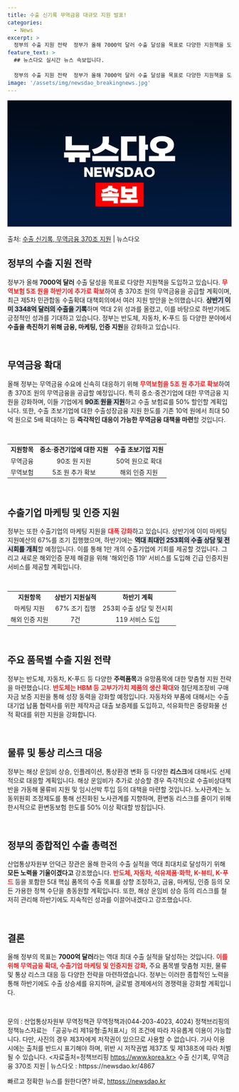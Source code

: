 ```yaml
---
title: 수출 신기록 무역금융 대규모 지원 발표!
categories:
  - News
excerpt: >
  정부의 수출 지원 전략  정부가 올해 7000억 달러 수출 달성을 목표로 다양한 지원책을 도입하고 있다. 무…
feature_text: >
  ## 뉴스다오 실시간 뉴스 속보입니다.

  정부의 수출 지원 전략  정부가 올해 7000억 달러 수출 달성을 목표로 다양한 지원책을 도입하고 있다. 무…
image: '/assets/img/newsdao_breakingnews.jpg'
---
```


![뉴스다오 속보](/assets/img/newsdao_breakingnews.jpg)

<p>출처: <a href="httpss://newsdao.kr/4867" rel="dofollow">수출 신기록, 무역금융 370조 지원</a> | 뉴스다오</p>

<h2 data-ke-size="size26">정부의 수출 지원 전략</h2>

정부가 올해 **7000억 달러** 수출 달성을 목표로 다양한 지원책을 도입하고 있습니다. <b><span style="color: #ee2323;">무역보험 5조 원을 하반기에 추가로 확보</span></b>하여 총 370조 원의 무역금융을 공급할 계획이며, 최근 제5차 민관합동 수출확대 대책회의에서 여러 지원 방안을 논의했습니다. <b><span style="background-color: #21538527;">상반기 이미 3348억 달러의 수출을 기록</span></b>하며 역대 2위 성과를 올렸고, 이를 바탕으로 하반기에도 긍정적인 성과를 기대하고 있습니다. 정부는 반도체, 자동차, K-푸드 등 다양한 분야에서 <b>수출을 촉진하기 위해 금융, 마케팅, 인증 지원</b>을 강화하고 있습니다.

<p data-ke-size="size16">&nbsp;</p>

<h2 data-ke-size="size26">무역금융 확대</h2>

올해 정부는 무역금융 수요에 신속히 대응하기 위해 <b><span style="color: #ee2323;">무역보험을 5조 원 추가로 확보</span></b>하여 총 370조 원의 무역금융을 공급할 예정입니다. 특히 중소·중견기업에 대한 무역금융 지원을 강화하며, 이들 기업에게 <b><span style="background-color: #21538527;">90조 원을 지원</span></b>하고 수출 보험료를 50% 할인할 계획입니다. 또한, 수출 초보기업에 대한 수출성장금융 지원 한도를 기존 10억 원에서 최대 50억 원으로 5배 확대하는 등 <b>즉각적인 대응이 가능한 무역금융 대책을 마련</b>할 것입니다.

<p data-ke-size="size16">&nbsp;</p>

<table style="width: 100%; border-collapse: collapse;">
<tr>
<td style="text-align: center; height: 17px;"><b>지원항목</b></td>
<td style="text-align: center; height: 17px;"><b>중소·중견기업에 대한 지원</b></td>
<td style="text-align: center; height: 17px;"><b>수출 초보기업 지원</b></td>
</tr>
<tr>
<td style="text-align: center; height: 17px;">무역금융</td>
<td style="text-align: center; height: 17px;">90조 원 지원</td>
<td style="text-align: center; height: 17px;">50억 원으로 확대</td>
</tr>
<tr>
<td style="text-align: center; height: 17px;">무역보험</td>
<td style="text-align: center; height: 17px;">5조 원 추가 확보</td>
<td style="text-align: center; height: 17px;">해외 인증 지원</td>
</tr>
</table>

<p data-ke-size="size16">&nbsp;</p>

<h2 data-ke-size="size26">수출기업 마케팅 및 인증 지원</h2>

정부는 또한 수출기업의 마케팅 지원을 <b><span style="color: #ee2323;">대폭 강화</span></b>하고 있습니다. 상반기에 이미 마케팅 지원예산의 67%를 조기 집행했으며, 하반기에는 <b><span style="background-color: #21538527;">역대 최대인 253회의 수출 상담 및 전시회를 개최</span></b>할 예정입니다. 이를 통해 1만 개의 수출기업에 기회를 제공할 것입니다. 그리고 새로운 해외인증 문제 해결을 위해 '해외인증 119' 서비스를 도입해 긴급 인증지원 서비스를 제공할 계획입니다.

<p data-ke-size="size16">&nbsp;</p>

<table style="width: 100%; border-collapse: collapse;">
<tr>
<td style="text-align: center; height: 17px;"><b>지원항목</b></td>
<td style="text-align: center; height: 17px;"><b>상반기 지원실적</b></td>
<td style="text-align: center; height: 17px;"><b>하반기 계획</b></td>
</tr>
<tr>
<td style="text-align: center; height: 17px;">마케팅 지원</td>
<td style="text-align: center; height: 17px;">67% 조기 집행</td>
<td style="text-align: center; height: 17px;">253회 수출 상담 및 전시회</td>
</tr>
<tr>
<td style="text-align: center; height: 17px;">해외 인증 지원</td>
<td style="text-align: center; height: 17px;">7건</td>
<td style="text-align: center; height: 17px;">119 서비스 도입</td>
</tr>
</table>

<p data-ke-size="size16">&nbsp;</p>

<h2 data-ke-size="size26">주요 품목별 수출 지원 전략</h2>

정부는 반도체, 자동차, K-푸드 등 다양한 **주력품목**과 유망품목에 대한 맞춤형 지원 전략을 마련했습니다. <b><span style="color: #ee2323;">반도체는 HBM 등 고부가가치 제품의 생산 확대</span></b>와 첨단제조장비 구매자금 보증 지원을 통해 성장 동력을 강화할 예정입니다. 자동차와 부품에 대해서는 수출 대기업 납품 협력사를 위한 제작자금 대출 보증제를 도입하고, 석유화학은 중량화물 선적 확대를 위한 지원을 강화합니다.

<p data-ke-size="size16">&nbsp;</p>

<h2 data-ke-size="size26">물류 및 통상 리스크 대응</h2>

정부는 해상 운임비 상승, 인플레이션, 통상환경 변화 등 다양한 **리스크**에 대해서도 선제적으로 대응할 계획입니다. 해상 운임비가 추가로 상승할 경우 즉각적으로 수출비상대책반을 가동해 물류비 지원 및 임시선박 투입 등의 대책을 마련할 것입니다. 노사관계는 노동위원회 조정제도를 통해 선진화된 노사관계를 지향하며, 환변동 리스크를 줄이기 위해 한시적으로 환변동보험 한도를 50% 이상 확대할 방침입니다.

<p data-ke-size="size16">&nbsp;</p>

<h2 data-ke-size="size26">정부의 종합적인 수출 총력전</h2>

산업통상자원부 안덕근 장관은 올해 한국의 수출 실적을 역대 최대치로 달성하기 위해 **모든 노력을 기울이겠다고** 강조했습니다. <b><span style="color: #ee2323;">반도체, 자동차, 석유제품·화학, K-뷰티, K-푸드</span></b> 등을 포함한 5대 핵심 품목의 수출 목표를 상향 조정하고, 금융, 마케팅, 인증 등의 모든 가용한 정책 수단을 총동원할 계획입니다. 또한, 해상 운임비 상승 등의 리스크를 철저히 관리해 하반기에도 지속적인 성과를 이끌어내겠다고 강조했습니다.

<p data-ke-size="size16">&nbsp;</p>

<h2 data-ke-size="size26">결론</h2>

올해 정부의 목표는 **7000억 달러**라는 역대 최대 수출 실적을 달성하는 것입니다. <b><span style="color: #ee2323;">이를 위해 무역금융 확대, 수출기업 마케팅 및 인증지원 강화</span></b>, 주요 품목별 맞춤형 지원, 물류 및 통상 리스크 대응 등 다양한 전략을 마련하였습니다. 정부는 이러한 종합적인 노력을 통해 하반기에도 수출 상승세를 유지하며, 글로벌 경제에서의 경쟁력을 강화할 계획입니다.

<p data-ke-size="size16">&nbsp;</p>

문의 : 산업통상자원부 무역정책관 무역정책과(044-203-4023, 4024) 정책브리핑의 정책뉴스자료는 「공공누리 제1유형:출처표시」의 조건에 따라 자유롭게 이용이 가능합니다. 다만, 사진의 경우 제3자에게 저작권이 있으므로 사용할 수 없습니다. 기사 이용 시에는 출처를 반드시 표기해야 하며, 위반 시 저작권법 제37조 및 제138조에 따라 처벌될 수 있습니다. <자료출처=정책브리핑 https://www.korea.kr> 수출 신기록, 무역금융 370조 지원 | 뉴스다오 : httpss://newsdao.kr/4867 

빠르고 정확한 뉴스를 원한다면? 바로, <a href="httpss://newsdao.kr" rel="dofollow">httpss://newsdao.kr</a>


